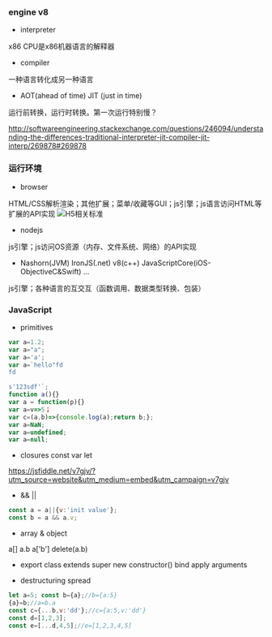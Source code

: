 ### engine v8
* interpreter

x86 CPU是x86机器语言的解释器
* compiler

一种语言转化成另一种语言
* AOT(ahead of time) JIT (just in time)

运行前转换，运行时转换。第一次运行特别慢？

http://softwareengineering.stackexchange.com/questions/246094/understanding-the-differences-traditional-interpreter-jit-compiler-jit-interp/269878#269878

### 运行环境
* browser

HTML/CSS解析渲染；其他扩展；菜单/收藏等GUI；js引擎；js语言访问HTML等扩展的API实现
![H5相关标准](https://upload.wikimedia.org/wikipedia/commons/thumb/7/7f/HTML5_APIs_and_related_technologies_taxonomy_and_status.svg/1133px-HTML5_APIs_and_related_technologies_taxonomy_and_status.svg.png)

* nodejs

js引擎；js访问OS资源（内存、文件系统、网络）的API实现

* Nashorn(JVM) IronJS(.net) v8(c++) JavaScriptCore(iOS-ObjectiveC&Swift) ...

js引擎；各种语言的互交互（函数调用、数据类型转换、包装）

### JavaScript
* primitives

```javascript
var a=1.2;
var a="a";
var a='a';
var a=`hello"fd
fd

s'123sdf'`;
function a(){}
var a = function(p){}
var a=v=>5；
var c=(a,b)=>{console.log(a);return b;};
var a=NaN;
var a=undefined;
var a=null;
```
* closures
const var let

https://jsfiddle.net/v7gjv/?utm_source=website&utm_medium=embed&utm_campaign=v7gjv

* && ||

```javascript
const a = a||{v:'init value'};
const b = a && a.v;
```
* array & object

a[] a.b a['b'] delete(a.b)

* export class extends super new constructor() bind apply arguments

* destructuring spread

```javascript
let a=5; const b={a};//b={a:5}
{a}=b;//a=b.a
const c={...b,v:'dd'};//c={a:5,v:'dd'}
const d=[1,2,3];
const e=[...d,4,5];//e=[1,2,3,4,5]
```
